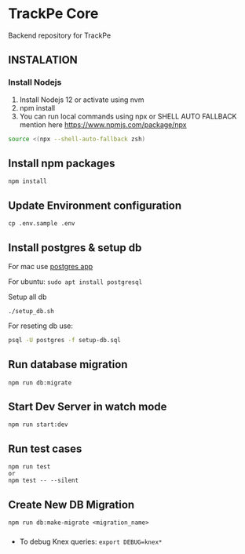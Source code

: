 # TrackPe Core

Backend repository for TrackPe

## INSTALATION

### Install Nodejs

1. Install Nodejs 12 or activate using nvm
2. npm install
3. You can run local commands using npx
   or SHELL AUTO FALLBACK mention here https://www.npmjs.com/package/npx

```bash
source <(npx --shell-auto-fallback zsh)
```

## Install npm packages

```
npm install
```

## Update Environment configuration

```
cp .env.sample .env
```

## Install postgres & setup db

For mac use [postgres app](https://postgresapp.com/)

For ubuntu: `sudo apt install postgresql`

Setup all db

```
./setup_db.sh
```

For reseting db use:

```bash
psql -U postgres -f setup-db.sql
```

## Run database migration

```
npm run db:migrate
```

## Start Dev Server in watch mode

```
npm run start:dev
```

## Run test cases

```
npm run test
or
npm test -- --silent
```

## Create New DB Migration

```
npm run db:make-migrate <migration_name>
```

###

- To debug Knex queries: `export DEBUG=knex*`
